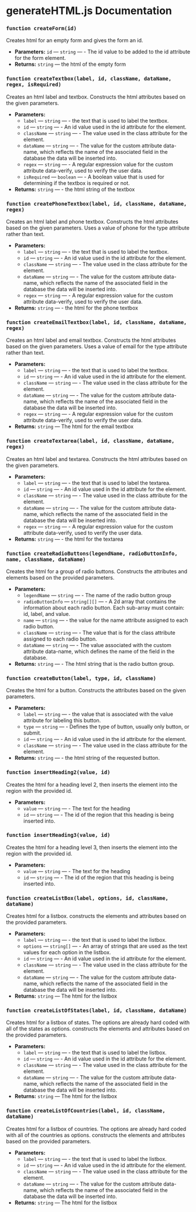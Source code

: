 

#

# generateHTML.js Documentation

### `function createForm(id)`

Creates html for an empty form and gives the form an id.

 * **Parameters:** `id` — `string` — - The id value to be added to the id attribute for the form element.
 * **Returns:** `string` — the html of the empty form

### `function createTextbox(label, id, className, dataName, regex, isRequired)`

Creates an html label and textbox. Constructs the html attributes based on the given parameters.

 * **Parameters:**
   * `label` — `string` — - the text that is used to label the textbox.
   * `id` — `string` — - An id value used in the id attribute for the element.
   * `className` — `string` — - The value used in the class attribute for the element.
   * `dataName` — `string` — - The value for the custom attribute data-name, which reflects the name of the associated field in the database the data will be inserted into.
   * `regex` — `string` — - A regular expression value for the custom attribute data-verify, used to verify the user data.
   * `isRequired` — `boolean` — - A boolean value that is used for determining if the textbox is required or not.
 * **Returns:** `string` — - the html string of the textbox

### `function createPhoneTextbox(label, id, className, dataName, regex)`

Creates an html label and phone textbox. Constructs the html attributes based on the given parameters. Uses a value of phone for the type attribute rather than text.

 * **Parameters:**
   * `label` — `string` — - the text that is used to label the textbox.
   * `id` — `string` — - An id value used in the id attribute for the element.
   * `className` — `string` — - The value used in the class attribute for the element.
   * `dataName` — `string` — - The value for the custom attribute data-name, which reflects the name of the associated field in the database the data will be inserted into.
   * `regex` — `string` — - A regular expression value for the custom attribute data-verify, used to verify the user data.
 * **Returns:** `string` — - the html for the phone textbox

### `function createEmailTextbox(label, id, className, dataName, regex)`

Creates an html label and email textbox. Constructs the html attributes based on the given parameters. Uses a value of email for the type attribute rather than text.

 * **Parameters:**
   * `label` — `string` — - the text that is used to label the textbox.
   * `id` — `string` — - An id value used in the id attribute for the element.
   * `className` — `string` — - The value used in the class attribute for the element.
   * `dataName` — `string` — - The value for the custom attribute data-name, which reflects the name of the associated field in the database the data will be inserted into.
   * `regex` — `string` — - A regular expression value for the custom attribute data-verify, used to verify the user data.
 * **Returns:** `string` — The html for the email textbox

### `function createTextarea(label, id, className, dataName, regex)`

Creates an html label and textarea. Constructs the html attributes based on the given parameters.

 * **Parameters:**
   * `label` — `string` — - the text that is used to label the textarea.
   * `id` — `string` — - An id value used in the id attribute for the element.
   * `className` — `string` — - The value used in the class attribute for the element.
   * `dataName` — `string` — - The value for the custom attribute data-name, which reflects the name of the associated field in the database the data will be inserted into.
   * `regex` — `string` — - A regular expression value for the custom attribute data-verify, used to verify the user data.
 * **Returns:** `string` — - the html for the textarea

### `function createRadioButtons(legendName, radioButtonInfo, name, className, dataName)`

Creates the html for a group of radio buttons. Constructs the attributes and elements based on the provided parameters.

 * **Parameters:**
   * `legendName` — `string` — - The name of the radio button group
   * `radioButtonInfo` — `string[][]` — - A 2d array that contains the information about each radio button. Each sub-array must contain: id, label, and value.
   * `name` — `string` — - the value for the name attribute assigned to each radio button.
   * `className` — `string` — - The value that is for the class attribute assigned to each radio button.
   * `dataName` — `string` — - The value associated with the custom attribute data-name, which defines the name of the field in the database.
 * **Returns:** `string` — - The html string that is the radio button group.

### `function createButton(label, type, id, className)`

Creates the html for a button. Constructs the attributes based on the given parameters.

 * **Parameters:**
   * `label` — `string` — - the value that is associated with the value attribute for labeling this button.
   * `type` — `string` — - Defines the type of button, usually only button, or submit.
   * `id` — `string` — - An id value used in the id attribute for the element.
   * `className` — `string` — - The value used in the class attribute for the element.
 * **Returns:** `string` — - the html string of the requested button.

### `function insertHeading2(value, id)`

Creates the html for a heading level 2, then inserts the element into the region with the provided id.

 * **Parameters:**
   * `value` — `string` — - The text for the heading
   * `id` — `string` — - The id of the region that this heading is being inserted into.

### `function insertHeading3(value, id)`

Creates the html for a heading level 3, then inserts the element into the region with the provided id.

 * **Parameters:**
   * `value` — `string` — - The text for the heading
   * `id` — `string` — - The id of the region that this heading is being inserted into.

### `function createListBox(label, options, id, className, dataName)`

Creates html for a listbox. constructs the elements and attributes based on the provided parameters.

 * **Parameters:**
   * `label` — `string` — - the text that is used to label the listbox.
   * `options` — `string[]` — - An array of strings that are used as the text values for each option in the listbox.
   * `id` — `string` — - An id value used in the id attribute for the element.
   * `className` — `string` — - The value used in the class attribute for the element.
   * `dataName` — `string` — - The value for the custom attribute data-name, which reflects the name of the associated field in the database the data will be inserted into.
 * **Returns:** `string` — The html for the listbox

### `function createListOfStates(label, id, className, dataName)`

Creates html for a listbox of states. The options are already hard coded with all of the states as options. constructs the elements and attributes based on the provided parameters.

 * **Parameters:**
   * `label` — `string` — - the text that is used to label the listbox.
   * `id` — `string` — - An id value used in the id attribute for the element.
   * `className` — `string` — - The value used in the class attribute for the element.
   * `dataName` — `string` — - The value for the custom attribute data-name, which reflects the name of the associated field in the database the data will be inserted into.
 * **Returns:** `string` — The html for the listbox

### `function createListOfCountries(label, id, className, dataName)`

Creates html for a listbox of countries. The options are already hard coded with all of the countries as options. constructs the elements and attributes based on the provided parameters.

 * **Parameters:**
   * `label` — `string` — - the text that is used to label the listbox.
   * `id` — `string` — - An id value used in the id attribute for the element.
   * `className` — `string` — - The value used in the class attribute for the element.
   * `dataName` — `string` — - The value for the custom attribute data-name, which reflects the name of the associated field in the database the data will be inserted into.
 * **Returns:** `string` — The html for the listbox
